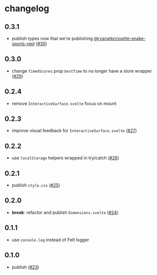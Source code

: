 # changelog

## 0.3.1

- publish types now that we're publishing
  [@ryanatkn/svelte-snake-sports-repl](https://github.com/ryanatkn/svelte-snake-sports-repl)
  ([#30](https://github.com/ryanatkn/svelte-snake-sports/pull/30))

## 0.3.0

- change `TimedScores` prop `bestTime` to no longer have a store wrapper
  ([#29](https://github.com/ryanatkn/svelte-snake-sports/pull/29))

## 0.2.4

- remove `InteractiveSurface.svelte` focus on mount

## 0.2.3

- improve visual feedback for `InteractiveSurface.svelte`
  ([#27](https://github.com/ryanatkn/svelte-snake-sports/pull/27))

## 0.2.2

- use `localStorage` helpers wrapped in try/catch
  ([#26](https://github.com/ryanatkn/svelte-snake-sports/pull/26))

## 0.2.1

- publish `style.css`
  ([#25](https://github.com/ryanatkn/svelte-snake-sports/pull/25))

## 0.2.0

- **break**: refactor and publish `Dimensions.svelte`
  ([#24](https://github.com/ryanatkn/svelte-snake-sports/pull/24))

## 0.1.1

- use `console.log` instead of Felt logger

## 0.1.0

- publish
  ([#23](https://github.com/ryanatkn/svelte-snake-sports/pull/23))
